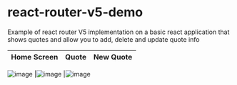 # react-router-v5-demo
Example of react router V5 implementation on a basic react application that shows quotes and allow you to add, delete and update quote info

Home Screen| Quote| New Quote |
:------:|:------:|:--------:|
![image](https://user-images.githubusercontent.com/17517057/181959479-e4eec35a-f67f-48f3-9935-0245f919c164.png)
|![image](https://user-images.githubusercontent.com/17517057/181961822-319cba67-b3c7-484a-919e-6b0613cefe15.png)
|![image](https://user-images.githubusercontent.com/17517057/181960882-8f606268-7090-4db7-95bc-a69c16b9cc3e.png)

